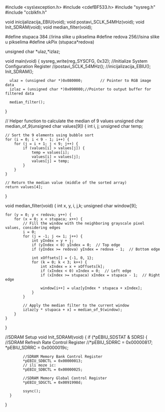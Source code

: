 
#include <sys\exception.h>
#include <cdefBF533.h>
#include "sysreg.h"
#include "ccblkfn.h"

void inicijalizacija_EBIU(void);
void postavi_SCLK_54MHz(void);
void Init_SDRAM(void);
void median_filter(void);

#define stupaca 384 //irina slike u pikselima
#define redova 256//isina slike u pikselima
#define ukPix (stupaca*redova)

unsigned char *ulaz,*izlaz;  

void main(void)
{
      sysreg_write(reg_SYSCFG, 0x32);           //Initialize System Configuration Register
      //postavi_SCLK_54MHz();
      //inicijalizacija_EBIU();
      Init_SDRAM();
     
      ulaz = (unsigned char *)0x080000;        // Pointer to RGB image data
      izlaz = (unsigned char *)0x090000;//Pointer to output buffer for filtered data
     
      median_filter();
}

// Helper function to calculate the median of 9 values
unsigned char median_of_9(unsigned char values[9])
{
    int i, j;
    unsigned char temp;

    // Sort the 9 elements using bubble sort
    for (i = 0; i < 9 - 1; i++) {
        for (j = i + 1; j < 9; j++) {
            if (values[i] > values[j]) {
                temp = values[i];
                values[i] = values[j];
                values[j] = temp;
            }
        }
    }

    // Return the median value (middle of the sorted array)
    return values[4];
}

void median_filter(void)
{
    int x, y, i, j,k;
    unsigned char window[9];

    for (y = 0; y < redova; y++) {
        for (x = 0; x < stupaca; x++) {
            // Fill the window with the neighboring grayscale pixel values, considering edges
            i = 0;
            for (j = -1; j <= 1; j++) {
                int yIndex = y + j;
                if (yIndex < 0) yIndex = 0;  // Top edge
                if (yIndex >= redova) yIndex = redova - 1;  // Bottom edge

                int xOffsets[] = {-1, 0, 1};
                for (k = 0; k < 3; k++) {
                    int xIndex = x + xOffsets[k];
                    if (xIndex < 0) xIndex = 0;  // Left edge
                    if (xIndex >= stupaca) xIndex = stupaca - 1;  // Right edge

                    window[i++] = ulaz[yIndex * stupaca + xIndex];
                }
            }

            // Apply the median filter to the current window
            izlaz[y * stupaca + x] = median_of_9(window);
        }
    }
}



//SDRAM Setup
void Init_SDRAM(void)
{
      if (*pEBIU_SDSTAT & SDRS) {
            //SDRAM Refresh Rate Control Register
            //*pEBIU_SDRRC = 0x00000817;  
            *pEBIU_SDRRC = 0x0000019c;    

            //SDRAM Memory Bank Control Register
            *pEBIU_SDBCTL = 0x00000013;
            // ili moze ic:
            *pEBIU_SDBCTL = 0x00000025;

            //SDRAM Memory Global Control Register    
            *pEBIU_SDGCTL = 0x0091998d;  

            ssync();
      }
}
